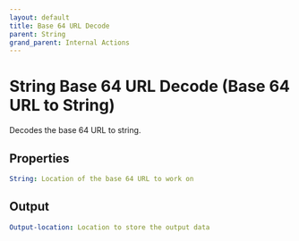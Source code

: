 ```yaml
---
layout: default
title: Base 64 URL Decode
parent: String
grand_parent: Internal Actions
---
```

# String Base 64 URL Decode (Base 64 URL to String)
Decodes the base 64 URL to string.

## Properties
```yaml
String: Location of the base 64 URL to work on
```

## Output
```yaml
Output-location: Location to store the output data
```
